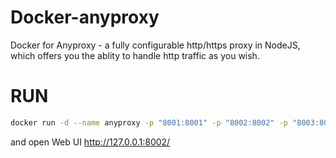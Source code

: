 # Docker-anyproxy

Docker for Anyproxy - a fully configurable http/https proxy in NodeJS, which offers you the ablity to handle http traffic as you wish.

# RUN
```bash
docker run -d --name anyproxy -p "8001:8001" -p "8002:8002" -p "8003:8003" -p "8088:8088" anyproxy
```
and open Web UI http://127.0.0.1:8002/

